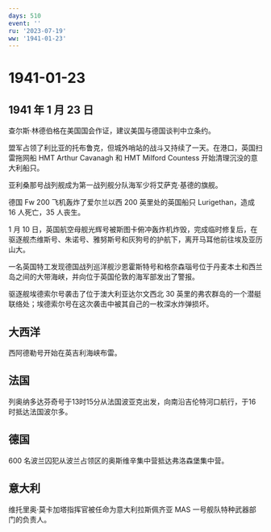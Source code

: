 ```yaml
---
days: 510
event: ''
ru: '2023-07-19'
ww: '1941-01-23'
---
```


# 1941-01-23

## 1941 年 1 月 23 日

查尔斯·林德伯格在美国国会作证，建议美国与德国谈判中立条约。

盟军占领了利比亚的托布鲁克，但城外哨站的战斗又持续了一天。在港口，英国扫雷拖网船
HMT Arthur Cavanagh 和 HMT Milford Countess 开始清理沉没的意大利船只。

亚利桑那号战列舰成为第一战列舰分队海军少将艾萨克·基德的旗舰。

德国 Fw 200 飞机轰炸了爱尔兰以西 200 英里处的英国船只 Lurigethan，造成
16 人死亡，35 人丧生。

1 月 10
日，英国航空母舰光辉号被斯图卡俯冲轰炸机炸毁，完成临时修复后，在驱逐舰杰维斯号、朱诺号、雅努斯号和灰狗号的护航下，离开马耳他前往埃及亚历山大。

一名英国特工发现德国战列巡洋舰沙恩霍斯特号和格奈森瑙号位于丹麦本土和西兰岛之间的大带海峡，并向位于英国伦敦的海军部发出了警报。

驱逐舰埃德索尔号袭击了位于澳大利亚达尔文西北 30
英里的弗农群岛的一个潜艇联络处；埃德索尔号在这次袭击中被其自己的一枚深水炸弹损坏。

## 大西洋

西阿德勒号开始在英吉利海峡布雷。

## 法国

列奥纳多达芬奇号于13时15分从法国波亚克出发，向南沿吉伦特河口航行，于16时抵达法国波尔多。

## 德国

600 名波兰囚犯从波兰占领区的奥斯维辛集中营抵达弗洛森堡集中营。

## 意大利

维托里奥·莫卡加塔指挥官被任命为意大利拉斯佩齐亚 MAS
一号舰队特种武器部门的负责人。